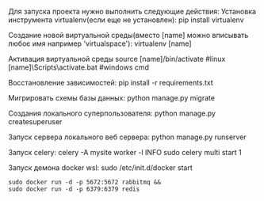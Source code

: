 Для запуска проекта нужно выполнить следующие действия:
Установка инструмента virtualenv(если еще не установлен):
    pip install virtualenv
 
Создание новой виртуальной среды(вместо [name] можно вписывать любоє имя например 'virtualspace'):
    virtualenv [name]
 
Активация виртуальной среды
    source [name]/bin/activate         #linux
    [name]\Scripts\activate.bat        #windows cmd
 
Восстановление зависимостей:
    pip install -r requirements.txt
 
Мигрировать схемы базы данных:
    python manage.py migrate
 
Создания локального суперпользователя:
    python manage.py createsuperuser
 
Запуск сервера локального веб сервера:
    python manage.py runserver

Запуск celery:
    celery -A mysite worker -l INFO
    sudo celery multi start 1

Запуск демона docker wsl:
    sudo /etc/init.d/docker start

    sudo docker run -d -p 5672:5672 rabbitmq &&
    sudo docker run -d -p 6379:6379 redis